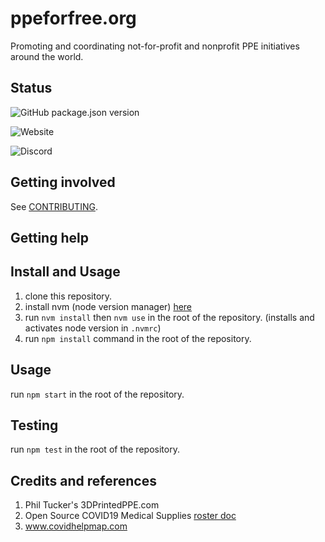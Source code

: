 # ppeforfree.org

Promoting and coordinating not-for-profit and nonprofit PPE initiatives around the world.

## Status

![GitHub package.json version](https://img.shields.io/github/package-json/v/DragosRotaru/ppeforfree)

![Website](https://img.shields.io/website?down_color=red&down_message=offline&up_color=green&up_message=online&url=https%3A%2F%2Fppeforfree.org)

![Discord](https://img.shields.io/discord/697286781208363078)

## Getting involved

See [CONTRIBUTING](CONTRIBUTING.md).

## Getting help

## Install and Usage

1. clone this repository.
2. install nvm (node version manager) [here](https://github.com/nvm-sh/nvm#install--update-script)
3. run `nvm install` then `nvm use` in the root of the repository. (installs and activates node version in `.nvmrc`)
4. run `npm install` command in the root of the repository.

## Usage

run `npm start` in the root of the repository.

## Testing

run `npm test` in the root of the repository.

## Credits and references

1. Phil Tucker's 3DPrintedPPE.com
2. Open Source COVID19 Medical Supplies [roster doc](https://docs.google.com/spreadsheets/d/1JH5uL3WW6PwvwFRe4wqXkheK0-jcGYqaPmb9J3Dr6Ac/edit?fbclid=IwAR3FX_xPe-bYbXQmjsXF5FUr7aISp27wGwHXuNIWzh92ScdQQSgVVrbixBo#gid=179139280)
3. www.covidhelpmap.com
